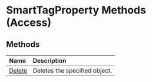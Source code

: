 
# SmartTagProperty Methods (Access)

## Methods



|**Name**|**Description**|
|:-----|:-----|
|[Delete](aa277039-6a8d-c50d-8b9b-6cbb50b82f31.md)|Deletes the specified object.|
